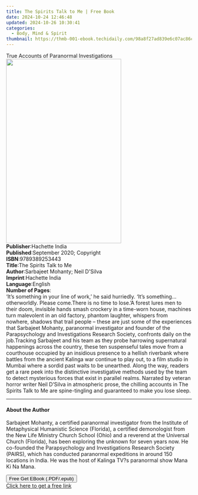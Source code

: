 ```yaml
---
title: The Spirits Talk to Me | Free Book
date: 2024-10-24 12:46:48
updated: 2024-10-26 10:30:41
categories:
  - Body, Mind & Spirit
thumbnail: https://thmb-001-ebook.techidaily.com/98a8f27ad839e6c07ac86c343f040c6d955f149e976e1156501f115d9827f532.jpg
---
```

<main id="book-container">
  <div class="flex flex-col">
    <div class="book-brief flex-1 py-6 px-4 sm:p-6 md:py-10 md:px-8">
      <!-- brief-->
      <div class="book-brief-main">
        True Accounts of Paranormal Investigations
      </div>
    </div>
    <div
      class="book-meta-info flex-1 grid gap-4 col-start-1 col-end-3 row-start-1 sm:mb-6 sm:grid-cols-4 lg:gap-6 lg:col-start-2 lg:row-end-6 lg:row-span-6 lg:mb-0"
    >
      <div
        class="book-meta-info-left place-content-center mt-4 p-4 text-sm leading-6 col-start-2 col-span-2 dark:text-slate-400"
      >
        <img
          class="w-full h-500 object-cover rounded-lg sm:h-255 sm:col-span-2 lg:col-span-full"
          src="https://img-001-ebook.techidaily.com/20d3b88627fe964cdd65d9bcbf348c6ce588b0bf1ef766fc0e27d2ad26c755dd.jpg"
          alt=""
          width="312"
          height="500"
        />
      </div>
      <div
        class="book-meta-info-right mt-2 col-start-1 row-start-2 col-span-3 self-center"
      >
        <!-- meta data  -->
        <div class="flex flex-col px-4 md:px-8">
          <div class="flex-1">
            <strong>Publisher</strong>:<span class="px-2">Hachette India</span>
          </div>
          <div class="flex-1">
            <strong>Published</strong>:<span class="px-2"
              >September 2020; Copyright</span
            >
          </div>
          <div class="flex-1">
            <strong>ISBN</strong>:<span class="px-2">9789389253443</span>
          </div>
          <div class="flex-1">
            <strong>Title</strong>:<span class="px-2"
              >The Spirits Talk to Me</span
            >
          </div>
          <div class="flex-1">
            <strong>Author</strong>:<span class="px-2"
              >Sarbajeet Mohanty; Neil D&#39;Silva</span
            >
          </div>
          <div class="flex-1">
            <strong>Imprint</strong>:<span class="px-2">Hachette India</span>
          </div>
          <div class="flex-1">
            <strong>Language</strong>:<span class="px-2">English</span>
          </div>
          <div class="flex-1">
            <strong>Number of Pages</strong>:<span class="px-2"></span>
          </div>
        </div>
      </div>
    </div>
    <div class="book-description flex-1 py-6 px-4 sm:p-6 md:py-10 md:px-8">
      <div class="book-description-main">
        <div accordion-content="" id="description">
          ‘It’s something in your line of work,’ he said hurriedly. ‘It’s
          something…otherworldly. Please come.There is no time to lose.’A forest
          lures men to their doom, invisible hands smash crockery in a time-worn
          house, machines turn malevolent in an old factory, phantom laughter,
          whispers from nowhere, shadows that trail people – these are just some
          of the experiences that Sarbajeet Mohanty, paranormal investigator and
          founder of the Parapsychology and Investigations Research Society,
          confronts daily on the job.Tracking Sarbajeet and his team as they
          probe harrowing supernatural happenings across the country, these ten
          suspenseful tales move from a courthouse occupied by an insidious
          presence to a hellish riverbank where battles from the ancient Kalinga
          war continue to play out, to a film studio in Mumbai where a sordid
          past waits to be unearthed. Along the way, readers get a rare peek
          into the distinctive investigative methods used by the team to detect
          mysterious forces that exist in parallel realms. Narrated by veteran
          horror writer Neil D’Silva in atmospheric prose, the chilling accounts
          in The Spirits Talk to Me are spine-tingling and guaranteed to make
          you lose sleep.
        </div>
      </div>
    </div>
    <div class="book-excerpts flex-1 py-6 px-4 sm:p-6 md:py-10 md:px-8">
      <!-- excerpts-->
      <div class="book-excerpts-main">
        <hr />
        <h4 class="placeholder placeholder-heading">
          <span>About the Author</span>
        </h4>
        <p>
          Sarbajeet Mohanty, a certified paranormal investigator from the
          Institute of Metaphysical Humanistic Science (Florida), a certified
          demonologist from the New Life Ministry Church School (Ohio) and a
          reverend at the Universal Church (Florida), has been exploring the
          unknown for seven years now. He co-founded the Parapsychology and
          Investigations Research Society (PAIRS), which has conducted
          paranormal expeditions in around 150 locations in India. He was the
          host of Kalinga TV?s paranormal show Mana Ki Na Mana.
        </p>
      </div>
    </div>
    <div
      class="book-about-author flex-1 py-6 px-4 sm:p-6 md:py-10 md:px-8"
    ></div>
    <div class="book-free-get flex-1 py-6 px-4 sm:p-6 md:py-10 md:px-8">
      <button
        id="btn-free-get"
        class="bg-blue-500 hover:bg-blue-700 text-white font-bold py-2 px-4 rounded"
      >
        Free Get EBook (.PDF/.epub)
      </button>
      <div id="countdown-display" class="px-2 text-lg mt-2"></div>
      <a
        id="free-link"
        class="hidden bg-blue-500 hover:bg-blue-700 text-white font-bold py-2 px-4 rounded"
        href="https://www.ebooks.com/en-us/book/210110224/the-spirits-talk-to-me/sarbajeet-mohanty/"
        target="_blank"
        >Click here to get a free link</a
      >
    </div>
    <script>
      let countdownTime = 0;
      let countdownInterval = null;
      document
        .getElementById('btn-free-get')
        .addEventListener('click', startCountdown);
      function startCountdown() {
        countdownTime = new Date().getTime() + 60000 * 3;
        countdownInterval = setInterval(updateCountdown, 1000);
        document.getElementById('btn-free-get').disabled = true;
        document
          .getElementById('btn-free-get')
          .classList.add('bg-gray-500', 'cursor-not-allowed');
      }
      function updateCountdown() {
        let currentTime = new Date().getTime();
        let timeLeft = countdownTime - currentTime;
        let secondsLeft = Math.floor(timeLeft / 1000);
        document.getElementById('countdown-display').innerHTML =
          `Remaining time: ${secondsLeft} seconds.`;
        if (secondsLeft <= 0) {
          clearInterval(countdownInterval);
          document.getElementById('btn-free-get').classList.add('hidden');
          document.getElementById('free-link').classList.remove('hidden');
          document.getElementById('countdown-display').innerHTML = '';
        }
      }
    </script>
  </div>
</main>

